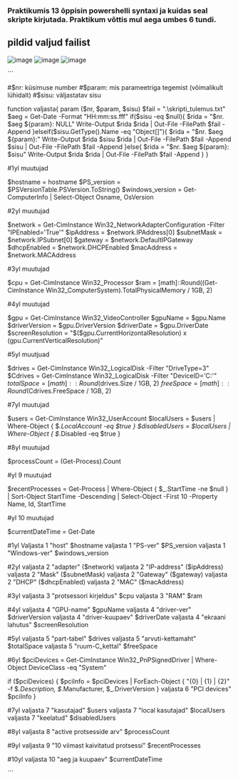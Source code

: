 ### Praktikumis 13 õppisin powershelli syntaxi ja kuidas seal skripte kirjutada. Praktikum võttis mul aega umbes 6 tundi.
## pildid valjud failist
![image](https://github.com/user-attachments/assets/da45ce58-87c9-4426-81a7-ba3709355f5d)
![image](https://github.com/user-attachments/assets/f5daabff-7cb5-4138-a20d-74e7aa2dc094)
![image](https://github.com/user-attachments/assets/528d0229-69ed-4cff-ba85-a192117f0300)


´´´

#$nr:	küsimuse number
#$param: mis parameetriga tegemist (võimalikult lühidalt)
#$sisu:	väljastatav sisu


function valjasta{
	param ($nr, $param, $sisu)
	$fail = ".\skripti_tulemus.txt"
	$aeg = Get-Date -Format "HH:mm:ss.fff"
	if($sisu -eq $null){
		$rida = "$nr.	$aeg	${param}:	NULL"
		Write-Output $rida
		$rida | Out-File -FilePath $fail -Append
	}elseif($sisu.GetType().Name -eq "Object[]"){
		$rida = "$nr.	$aeg	${param}:"
		Write-Output $rida $sisu
		$rida | Out-File -FilePath $fail -Append
		$sisu | Out-File -FilePath $fail -Append
	}else{
		$rida = "$nr.	$aeg	${param}:	$sisu"
		Write-Output $rida
		$rida | Out-File -FilePath $fail -Append
	}
}



#1yl muutujad

$hostname = hostname
$PS_version = $PSVersionTable.PSVersion.ToString()
$windows_version = Get-ComputerInfo | Select-Object Osname, OsVersion

#2yl muutujad

$network = Get-CimInstance Win32_NetworkAdapterConfiguration -Filter "IPEnabled='True'"
$ipAddress = $network.IPAddress[0]
$subnetMask = $network.IPSubnet[0]
$gateway = $network.DefaultIPGateway
$dhcpEnabled = $network.DHCPEnabled 
$macAddress = $network.MACAddress

#3yl muutujad

$cpu = Get-CimInstance Win32_Processor
$ram = [math]::Round((Get-CimInstance Win32_ComputerSystem).TotalPhysicalMemory / 1GB, 2)

#4yl muutujad

$gpu = Get-CimInstance Win32_VideoController
$gpuName = $gpu.Name
$driverVersion = $gpu.DriverVersion
$driverDate = $gpu.DriverDate
$screenResolution = "$($gpu.CurrentHorizontalResolution) x $($gpu.CurrentVerticalResolution)"

#5yl muutjuad

$drives = Get-CimInstance Win32_LogicalDisk -Filter "DriveType=3"
$Cdrives = Get-CimInstance Win32_LogicalDisk -Filter "DeviceID='C:'"
$totalSpace = [math]::Round($drives.Size / 1GB, 2)
$freeSpace = [math]::Round($Cdrives.FreeSpace / 1GB, 2)

#7yl muutujad

$users = Get-CimInstance Win32_UserAccount
$localUsers = $users | Where-Object { $_.LocalAccount -eq $true }
$disabledUsers = $localUsers | Where-Object { $_.Disabled -eq $true }

#8yl muutujad

$processCount = (Get-Process).Count

#yl 9 muutujad

$recentProcesses = Get-Process | Where-Object { $_.StartTime -ne $null } |
    Sort-Object StartTime -Descending | Select-Object -First 10 -Property Name, Id, StartTime

#yl 10 muutujad

$currentDateTime = Get-Date




#1yl
Valjasta 1 "host" $hostname
valjasta 1 "PS-ver" $PS_version
valjasta 1 "Windows-ver" $windows_version

#2yl
valjasta 2 "adapter" ($network)
valjasta 2 "IP-address" ($ipAddress)
valjasta 2 "Mask" ($subnetMask)
valjasta 2 "Gateway" ($gateway)
valjasta 2 "DHCP" ($dhcpEnabled)
valjasta 2 "MAC" ($macAddress)

#3yl
valjasta 3 "protsessori kirjeldus" $cpu
valjasta 3 "RAM" $ram

#4yl
valjasta 4 "GPU-name" $gpuName
valjasta 4 "driver-ver" $driverVersion
valjasta 4 "driver-kuupaev" $driverDate
valjasta 4 "ekraani lahutus" $screenResolution

#5yl
valjasta 5 "part-tabel" $drives
valjasta 5 "arvuti-kettamaht" $totalSpace
valjasta 5 "ruum-C_kettal" $freeSpace

#6yl
$pciDevices = Get-CimInstance Win32_PnPSignedDriver | Where-Object DeviceClass -eq "System"

if ($pciDevices) {
    $pciInfo = $pciDevices | ForEach-Object { "{0} | {1} | {2}" -f $_.Description, $_.Manufacturer, $_.DriverVersion }
    valjasta 6 "PCI devices" $pciInfo
}


#7yl
valjasta 7 "kasutajad" $users
valjasta 7 "local kasutajad" $localUsers
valjasta 7 "keelatud" $disabledUsers

#8yl
valjasta 8 "active protsesside arv" $processCount

#9yl
valjasta 9 "10 viimast kaivitatud protsessi" $recentProcesses

#10yl
valjasta 10 "aeg ja kuupaev" $currentDateTime

´´´

